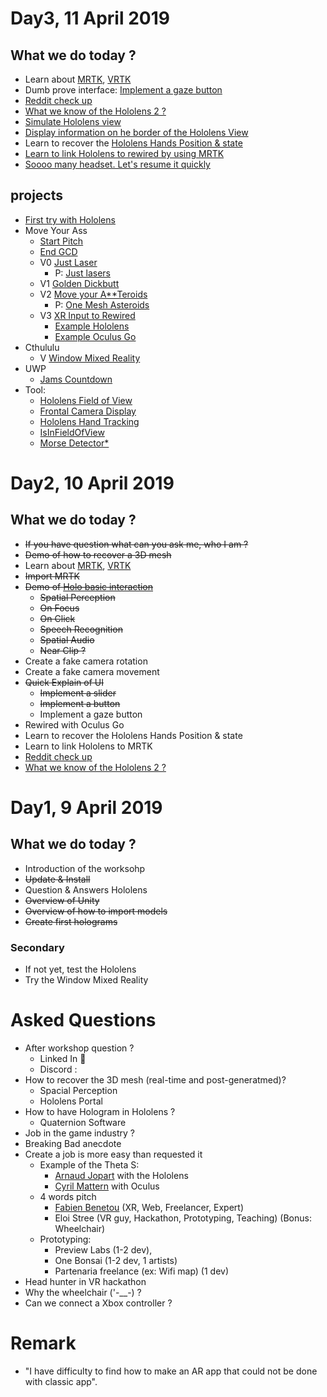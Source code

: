 # Day3, 11 April 2019
## What we do today ?
- Learn about [MRTK](LearnMRTK), [VRTK](LearnVRTK)
- Dumb prove interface: [Implement a gaze button](HelloHololensStartScene)
- [Reddit check up](RedditCheck)
- [What we know of the Hololens 2 ?](Hololens2)
- [Simulate Hololens view](HololensFieldOfView)
- [Display information on he border of the Hololens View](FrontalCameraDisplay)
- Learn to recover the [Hololens Hands Position & state](HololensHandsTracking)
- [Learn to link Hololens to rewired by using MRTK](CustomRewired) 
- [Soooo many headset. Let's resume it quickly](https://github.com/EloiStree/HelloVirtualReality/wiki/M%238001)
## projects
- [First try with Hololens](FirstTry_HelloHololens)
- Move Your Ass
  - [Start Pitch](MoveYourAssPitch) 
  - [End GCD](MoveYourAssGCD)
  - V0 [Just Laser](MoveYourAss_JustLaser)
     - P: [Just lasers](Package_JustLaser)
  - V1 [Golden Dickbutt](MoveYourAss_GoldenDickbutt)
  - V2 [Move your A**Teroids](MoveYourAss_Asteroids)
    - P: [One Mesh Asteroids](Package_OneMeshAsteroids)
  - V3 [XR Input to Rewired](MoveYourAss_XRInputToRewired)
     - [Example Hololens](MoveYourAss_XRInputToRewired_HololensExample)
     - [Example Oculus Go](MoveYourAss_XRInputToRewired_OculusGoExample)
- Cthululu
  - V [Window Mixed Reality](Cthululu_WMR_Hololens)
- UWP
  - [Jams Countdown](JamsCountdown)
- Tool: 
  - [Hololens Field of View](HololensFieldOfView)
  - [Frontal Camera Display](FrontalCameraDisplay)
  - [Hololens Hand Tracking](HololensHandsTracking)
  - [IsInFieldOfView](HololensIsInFieldOfView)
  - [Morse Detector*](MorseDetector)




# Day2, 10 April 2019
## What we do today ?
- ~~If you have question what can you ask me, who I am ?~~
- ~~Demo of how to recover a 3D mesh~~
- Learn about [MRTK](LearnMRTK), [VRTK](LearnVRTK)
- ~~Import MRTK~~
- ~~Demo of [Holo basic interaction](HelloHololensStartScene)~~
  - ~~Spatial Perception~~
  - ~~On Focus~~
  - ~~On Click~~
  - ~~Speech Recognition~~
  - ~~Spatial Audio~~
  - ~~Near Clip ?~~
- Create a fake camera rotation
- Create a fake camera movement
- ~~Quick Explain of UI~~
  - ~~Implement a slider~~
  - ~~Implement a button~~
  - Implement a gaze button
- Rewired with Oculus Go
- Learn to recover the Hololens Hands Position & state
- Learn to link Hololens to MRTK 
- [Reddit check up](RedditCheck)
- [What we know of the Hololens 2 ?](Hololens2)

# Day1, 9 April 2019
## What we do today ?
- Introduction of the worksohp
- ~~Update & Install~~
- Question & Answers Hololens
- ~~Overview of Unity~~ 
- ~~Overview of how to import models~~
- ~~Create first holograms~~
### Secondary
- If not yet, test the Hololens
- Try the Window Mixed Reality 

# Asked Questions
- After workshop question ?
  - Linked In :1st_place_medal: 
  - Discord :
- How to recover the 3D mesh (real-time and post-generatmed)?
  - Spacial Perception
  - Hololens Portal
- How to have Hologram in Hololens ?
  - Quaternion Software
- Job in the game industry ?
 - Breaking Bad anecdote
 - Create a job is more easy than requested it
   - Example of the Theta S:
     - [Arnaud Jopart](https://www.linkedin.com/in/arnaudjopart/) with the Hololens
     - [Cyril Mattern](https://www.linkedin.com/in/cyril-matterne/) with Oculus
   - 4 words pitch
     - [Fabien Benetou](https://www.linkedin.com/in/benetoufabien/) (XR, Web, Freelancer, Expert)
     - Eloi Stree (VR guy, Hackathon, Prototyping, Teaching) (Bonus: Wheelchair)
   - Prototyping: 
     - Preview Labs (1-2 dev),
     - One Bonsai (1-2 dev, 1 artists)
     - Partenaria freelance (ex: Wifi map) (1 dev)
 - Head hunter in VR hackathon
- Why the wheelchair ('-__-) ?
- Can we connect a Xbox controller ?

# Remark
- "I have difficulty to find how to make an AR app that could not be done with classic app". 

